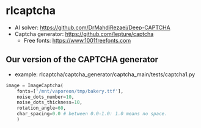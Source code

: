# rlcaptcha

- AI solver: https://github.com/DrMahdiRezaei/Deep-CAPTCHA
- Captcha generator: https://github.com/lepture/captcha
    - Free fonts: https://www.1001freefonts.com


## Our version of the CAPTCHA generator

- example: rlcaptcha/captcha_generator/captcha_main/tests/captcha1.py
``` python
image = ImageCaptcha(
    fonts=['/mnt/vaporeon/tmp/bakery.ttf'], 
    noise_dots_number=10, 
    noise_dots_thickness=10,
    rotation_angle=60,
    char_spacing=0.0 # between 0.0-1.0: 1.0 means no space.
    )
```

